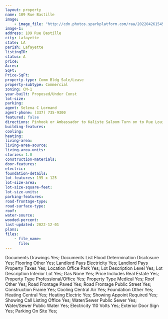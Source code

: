 ```yaml
---
layout: property
name: 109 Rue Bastille 
image:
    - image_file: "http://cdn.photos.sparkplatform.com/raa/20220426154525670741000000.jpg"
image-1:
address: 109 Rue Bastille 
city: Lafayette
state: LA
parish: Lafayette
listingID: 
status: A
price: 
Acres: 
SqFt: 
Price-SqFt: 
property-type: Comm Bldg Sale/Lease
property-subtype: Commercial
zoning: CM-1
year-built: Proposed/Under Const
lot-size: 
parking: 
agent: Selena C Lormand
agent-phone: (337) 735-9300
featured: false
directions: Pinhook or Ambassador to Kaliste Saloom Turn on to Rue Louis XIV Right on Drury and left on Rue Bastille
building-features: 
cooling: 
heating: 
living-area: 
living-area-source: 
living-area-units: 
stories: 1.0
construction-materials: 
door-features: 
electric: 
foundation-details: 
lot-features: 195 x 125
lot-size-area: 
lot-size-square-feet: 
lot-size-units: 
parking-features: 
road-frontage-type: 
road-surface-type: 
roof: 
water-source: 
wooded-percent: 
last-updated: 2022-12-01
plans: 
files:
    - file_name:
      file:
---
```

Documents	Drawings	Yes;
Documents List	Flood Determination Disclosure	Yes;
Flooring	Other	Yes;
Landlord Pays	Electricity	Yes;
Landlord Pays	Property Taxes	Yes;
Location	Office Park	Yes;
Lot Description	Level	Yes;
Lot Description	Interior Lot	Yes;
Gas	None	Yes;
Price Includes	Real Estate	Yes;
Property Type	Professional/Office	Yes;
Property Type	Medical	Yes;
Roof	Other	Yes;
Road Frontage	Paved	Yes;
Road Frontage	Public Street	Yes;
Construction	Frame	Yes;
Cooling	Central Air	Yes;
Foundation	Other	Yes;
Heating	Central	Yes;
Heating	Electric	Yes;
Showing	Appoint Required	Yes;
Showing	Call Listing Office	Yes;
Water/Sewer	Public Sewer	Yes;
Water/Sewer	Public Water	Yes;
Electricity	110 Volts	Yes;
Exterior	Door Sign	Yes;
Parking	On Site	Yes;

